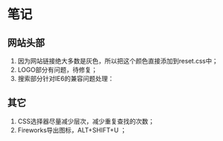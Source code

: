 # 笔记

## 网站头部
1. 因为网站链接绝大多数是灰色，所以把这个颜色直接添加到reset.css中；
2. LOGO部分有问题，待修复；
3. 搜索部分针对IE6的兼容问题处理：


## 其它
1. CSS选择器尽量减少层次，减少重复查找的次数；
2. Fireworks导出图标，ALT+SHIFT+U ；
